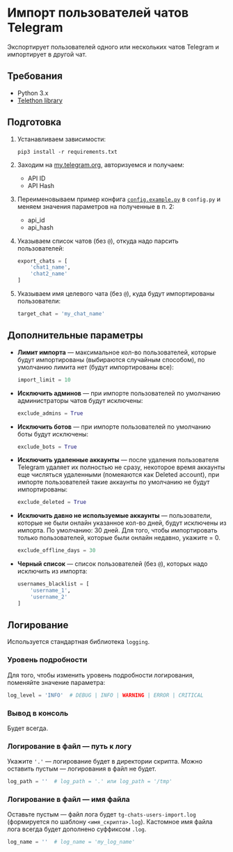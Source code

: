 # Импорт пользователей чатов Telegram

Экспортирует пользователей одного или нескольких чатов Telegram и импортирует в другой чат.


## Требования

* Python 3.x
* [Telethon library](https://github.com/LonamiWebs/Telethon)

## Подготовка

1. Устанавливаем зависимости:
   ```
   pip3 install -r requirements.txt
   ```

2. Заходим на [my.telegram.org](https://my.telegram.org), авторизуемся и получаем: 
   * API ID
   * API Hash

3. Переименовываем пример конфига [`config.example.py`](config.example.py) в `config.py` и меняем значения параметров на полученные в п. 2:

   * api_id
   * api_hash

4. Указываем список чатов (без `@`), откуда надо парсить пользователей:
   ```python
   export_chats = [ 
       'chat1_name',
       'chat2_name'
   ]
   ```

5. Указываем имя целевого чата (без `@`), куда будут импортированы пользователи:
   ```python
   target_chat = 'my_chat_name'
   ```

## Дополнительные параметры

* **Лимит импорта** — максимальное кол-во пользователей, которые будут импортированы (выбираются случайным способом), по умолчанию лимита нет (будут импортированы все):
  ```python
  import_limit = 10
  ```

* **Исключить админов** — при импорте пользователей по умолчанию администраторы чатов будут исключены:
  ```python
  exclude_admins = True
  ```

* **Исключить ботов** — при импорте пользователей по умолчанию боты будут исключены:
  ```python
  exclude_bots = True
  ```

* **Исключить удаленные аккаунты** — после удаления пользователя Telegram удаляет их полностью не сразу, некоторое время аккаунты еще числяться удаленными (помеяаются как Deleted account), при импорте пользователей такие аккаунты по умолчанию не будут импортированы:
  ```python
  exclude_deleted = True
  ```

* **Исключить давно не используемые аккаунты** — пользователи, которые не были онлайн указанное кол-во дней, будут исключены из импорта. По умолчанию: 30 дней. Для того, чтобы импортировать только пользователей, которые были онлайн недавно, укажите = 0.
  ```python
  exclude_offline_days = 30
  ```

* **Черный список** — список пользователей (без `@`), которых надо исключить из импорта:
  ```python
  usernames_blacklist = [
      'username_1',
      'username_2'
  ]
  ```

## Логирование

Используется стандартная библиотека `logging`.

### Уровень подробности

Для того, чтобы изменить уровень подробности логирования, поменяйте значение параметра:
```python
log_level = 'INFO'  # DEBUG | INFO | WARNING | ERROR | CRITICAL
```

### Вывод в консоль

Будет всегда.

### Логирование в файл — путь к логу

Укажите `'.'` — логирование будет в директории скрипта. Можно оставить пустым — логирования в файл не будет.
```python
log_path = ''  # log_path = '.' или log_path = '/tmp'
```

### Логирование в файл — имя файла

Оставьте пустым — файл лога будет `tg-chats-users-import.log` (формируется по шаблону `<имя_скрипта>.log`). Кастомное имя файла лога всегда будет дополнено суффиксом `.log`.
```python
log_name = ''  # log_name = 'my_log_name'
```